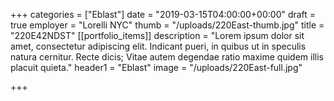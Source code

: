 +++
categories = ["Eblast"]
date = "2019-03-15T04:00:00+00:00"
draft = true
employer = "Lorelli NYC"
thumb = "/uploads/220East-thumb.jpg"
title = "220E42NDST"
[[portfolio_items]]
description = "Lorem ipsum dolor sit amet, consectetur adipiscing elit. Indicant pueri, in quibus ut in speculis natura cernitur. Recte dicis; Vitae autem degendae ratio maxime quidem illis placuit quieta."
header1 = "Eblast"
image = "/uploads/220East-full.jpg"

+++
